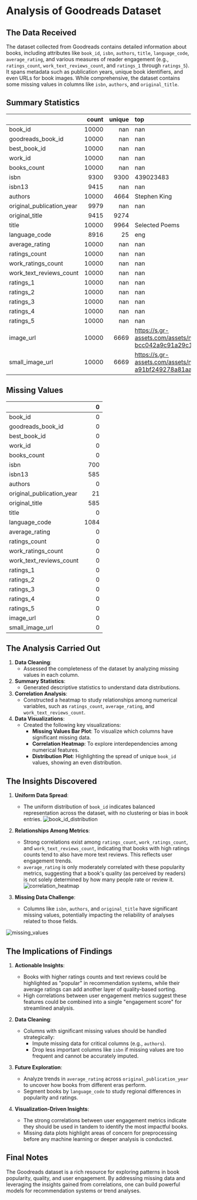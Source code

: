 # Analysis of Goodreads Dataset

## The Data Received
The dataset collected from Goodreads contains detailed information about books, including attributes like `book_id`, `isbn`, `authors`, `title`, `language_code`, `average_rating`, and various measures of reader engagement (e.g., `ratings_count`, `work_text_reviews_count`, and `ratings_1` through `ratings_5`). It spans metadata such as publication years, unique book identifiers, and even URLs for book images. While comprehensive, the dataset contains some missing values in columns like `isbn`, `authors`, and `original_title`.

## Summary Statistics

|                           |   count |   unique | top                                                                                      |   freq |            mean |              std |            min |             25% |              50% |             75% |              max |
|:--------------------------|--------:|---------:|:-----------------------------------------------------------------------------------------|-------:|----------------:|-----------------:|---------------:|----------------:|-----------------:|----------------:|-----------------:|
| book_id                   |   10000 |      nan | nan                                                                                      |    nan |  5000.5         |   2886.9         |     1          |  2500.75        |   5000.5         |  7500.25        |  10000           |
| goodreads_book_id         |   10000 |      nan | nan                                                                                      |    nan |     5.2647e+06  |      7.57546e+06 |     1          | 46275.8         | 394966           |     9.38223e+06 |      3.32886e+07 |
| best_book_id              |   10000 |      nan | nan                                                                                      |    nan |     5.47121e+06 |      7.82733e+06 |     1          | 47911.8         | 425124           |     9.63611e+06 |      3.55342e+07 |
| work_id                   |   10000 |      nan | nan                                                                                      |    nan |     8.64618e+06 |      1.17511e+07 |    87          |     1.00884e+06 |      2.71952e+06 |     1.45177e+07 |      5.63996e+07 |
| books_count               |   10000 |      nan | nan                                                                                      |    nan |    75.7127      |    170.471       |     1          |    23           |     40           |    67           |   3455           |
| isbn                      |    9300 |     9300 | 439023483                                                                                |      1 |   nan           |    nan           |   nan          |   nan           |    nan           |   nan           |    nan           |
| isbn13                    |    9415 |      nan | nan                                                                                      |    nan |     9.75504e+12 |      4.42862e+11 |     1.9517e+08 |     9.78032e+12 |      9.78045e+12 |     9.78083e+12 |      9.79001e+12 |
| authors                   |   10000 |     4664 | Stephen King                                                                             |     60 |   nan           |    nan           |   nan          |   nan           |    nan           |   nan           |    nan           |
| original_publication_year |    9979 |      nan | nan                                                                                      |    nan |  1981.99        |    152.577       | -1750          |  1990           |   2004           |  2011           |   2017           |
| original_title            |    9415 |     9274 |                                                                                          |      5 |   nan           |    nan           |   nan          |   nan           |    nan           |   nan           |    nan           |
| title                     |   10000 |     9964 | Selected Poems                                                                           |      4 |   nan           |    nan           |   nan          |   nan           |    nan           |   nan           |    nan           |
| language_code             |    8916 |       25 | eng                                                                                      |   6341 |   nan           |    nan           |   nan          |   nan           |    nan           |   nan           |    nan           |
| average_rating            |   10000 |      nan | nan                                                                                      |    nan |     4.00219     |      0.254427    |     2.47       |     3.85        |      4.02        |     4.18        |      4.82        |
| ratings_count             |   10000 |      nan | nan                                                                                      |    nan | 54001.2         | 157370           |  2716          | 13568.8         |  21155.5         | 41053.5         |      4.78065e+06 |
| work_ratings_count        |   10000 |      nan | nan                                                                                      |    nan | 59687.3         | 167804           |  5510          | 15438.8         |  23832.5         | 45915           |      4.94236e+06 |
| work_text_reviews_count   |   10000 |      nan | nan                                                                                      |    nan |  2919.96        |   6124.38        |     3          |   694           |   1402           |  2744.25        | 155254           |
| ratings_1                 |   10000 |      nan | nan                                                                                      |    nan |  1345.04        |   6635.63        |    11          |   196           |    391           |   885           | 456191           |
| ratings_2                 |   10000 |      nan | nan                                                                                      |    nan |  3110.89        |   9717.12        |    30          |   656           |   1163           |  2353.25        | 436802           |
| ratings_3                 |   10000 |      nan | nan                                                                                      |    nan | 11475.9         |  28546.4         |   323          |  3112           |   4894           |  9287           | 793319           |
| ratings_4                 |   10000 |      nan | nan                                                                                      |    nan | 19965.7         |  51447.4         |   750          |  5405.75        |   8269.5         | 16023.5         |      1.4813e+06  |
| ratings_5                 |   10000 |      nan | nan                                                                                      |    nan | 23789.8         |  79768.9         |   754          |  5334           |   8836           | 17304.5         |      3.01154e+06 |
| image_url                 |   10000 |     6669 | https://s.gr-assets.com/assets/nophoto/book/111x148-bcc042a9c91a29c1d680899eff700a03.png |   3332 |   nan           |    nan           |   nan          |   nan           |    nan           |   nan           |    nan           |
| small_image_url           |   10000 |     6669 | https://s.gr-assets.com/assets/nophoto/book/50x75-a91bf249278a81aabab721ef782c4a74.png   |   3332 |   nan           |    nan           |   nan          |   nan           |    nan           |   nan           |    nan           |

## Missing Values

|                           |    0 |
|:--------------------------|-----:|
| book_id                   |    0 |
| goodreads_book_id         |    0 |
| best_book_id              |    0 |
| work_id                   |    0 |
| books_count               |    0 |
| isbn                      |  700 |
| isbn13                    |  585 |
| authors                   |    0 |
| original_publication_year |   21 |
| original_title            |  585 |
| title                     |    0 |
| language_code             | 1084 |
| average_rating            |    0 |
| ratings_count             |    0 |
| work_ratings_count        |    0 |
| work_text_reviews_count   |    0 |
| ratings_1                 |    0 |
| ratings_2                 |    0 |
| ratings_3                 |    0 |
| ratings_4                 |    0 |
| ratings_5                 |    0 |
| image_url                 |    0 |
| small_image_url           |    0 |


## The Analysis Carried Out
1. **Data Cleaning**:
   - Assessed the completeness of the dataset by analyzing missing values in each column.
2. **Summary Statistics**:
   - Generated descriptive statistics to understand data distributions.
3. **Correlation Analysis**:
   - Constructed a heatmap to study relationships among numerical variables, such as `ratings_count`, `average_rating`, and `work_text_reviews_count`.
4. **Data Visualizations**:
   - Created the following key visualizations:
     - **Missing Values Bar Plot**: To visualize which columns have significant missing data.
     - **Correlation Heatmap**: To explore interdependencies among numerical features.
     - **Distribution Plot**: Highlighting the spread of unique `book_id` values, showing an even distribution.

## The Insights Discovered
1. **Uniform Data Spread**:
   - The uniform distribution of `book_id` indicates balanced representation across the dataset, with no clustering or bias in book entries.
     ![book_id_distribution](https://github.com/user-attachments/assets/32b188f0-f570-452e-b70d-73771798df78)


2. **Relationships Among Metrics**:
   - Strong correlations exist among `ratings_count`, `work_ratings_count`, and `work_text_reviews_count`, indicating that books with high ratings counts tend to also have more text reviews. This reflects user engagement trends.
   - `average_rating` is only moderately correlated with these popularity metrics, suggesting that a book's quality (as perceived by readers) is not solely determined by how many people rate or review it.
     ![correlation_heatmap](https://github.com/user-attachments/assets/2fa0d23e-f656-4a05-9800-c26d8a8b79a8)


3. **Missing Data Challenge**:
   - Columns like `isbn`, `authors`, and `original_title` have significant missing values, potentially impacting the reliability of analyses related to those fields.
     
![missing_values](https://github.com/user-attachments/assets/7262b209-45c8-4d35-a9a1-bed74e72ce0e)

## The Implications of Findings
1. **Actionable Insights**:
   - Books with higher ratings counts and text reviews could be highlighted as "popular" in recommendation systems, while their average ratings can add another layer of quality-based sorting.
   - High correlations between user engagement metrics suggest these features could be combined into a single "engagement score" for streamlined analysis.

2. **Data Cleaning**:
   - Columns with significant missing values should be handled strategically:
     - Impute missing data for critical columns (e.g., `authors`).
     - Drop less important columns like `isbn` if missing values are too frequent and cannot be accurately imputed.

3. **Future Exploration**:
   - Analyze trends in `average_rating` across `original_publication_year` to uncover how books from different eras perform.
   - Segment books by `language_code` to study regional differences in popularity and ratings.

4. **Visualization-Driven Insights**:
   - The strong correlations between user engagement metrics indicate they should be used in tandem to identify the most impactful books.
   - Missing data plots highlight areas of concern for preprocessing before any machine learning or deeper analysis is conducted.

## Final Notes
The Goodreads dataset is a rich resource for exploring patterns in book popularity, quality, and user engagement. By addressing missing data and leveraging the insights gained from correlations, one can build powerful models for recommendation systems or trend analyses.
